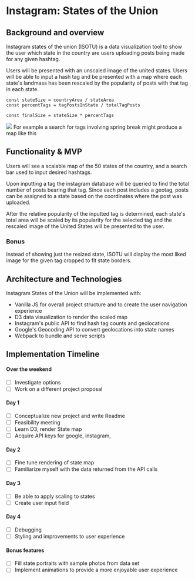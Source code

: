# Instagram: States of the Union
## Background and overview
Instagram states of the union (ISOTU) is a data visualization tool to show the user which state in the country are users uploading posts being made for any given hashtag.

Users will be presented with an unscaled image of the united states. Users will be able to input a hash tag and be presented with a map where each state's landmass has been rescaled by the popularity of posts with that tag in each state.

```
const stateSize = countryArea / stateArea
const percentTags = tagPostsInState / totalTagPosts

const finalSize = stateSize * percentTags
```

![](./isotu_wireframe)
For example a search for tags involving spring break might produce a map like this


## Functionality & MVP
Users will see a scalable map of the 50 states of the country, and a search bar used to input desired hashtags.

Upon inputting a tag the instagram database will be queried to find the total number of posts bearing that tag. Since each post includes a geotag, posts can be assigned to a state based on the coordinates where the post was uploaded.

After the relative popularity of the inputted tag is determined, each state's total area will be scaled by its popularity for the selected tag and the rescaled image of the United States will be presented to the user.

### Bonus
Instead of showing just the resized state, ISOTU will display the most liked image for the given tag cropped to fit state borders.

## Architecture and Technologies
Instagram States of the Union will be implemented with:
* Vanilla JS for overall project structure and to create the user navigation experience
* D3 data visualization to render the scaled map
* Instagram's public API to find hash tag counts and geolocations
* Google's Geocoding API to convert geolocations into state names
* Webpack to bundle and serve scripts


## Implementation Timeline

#### Over the weekend
- [ ] Investigate options
- [ ] Work on a different project proposal

#### Day 1
- [ ] Conceptualize new project and write Readme
- [ ] Feasibility meeting
- [ ] Learn D3, render State map
- [ ] Acquire API keys for google, instagram,

#### Day 2
- [ ] Fine tune rendering of state map
- [ ] Familiarize myself with the data returned from the API calls

#### Day 3
- [ ] Be able to apply scaling to states
- [ ] Create user input field

#### Day 4
- [ ] Debugging
- [ ] Styling and improvements to user experience

#### Bonus features
- [ ] Fill state portraits with sample photos from data set
- [ ] Implement animations to provide a more enjoyable user experience
